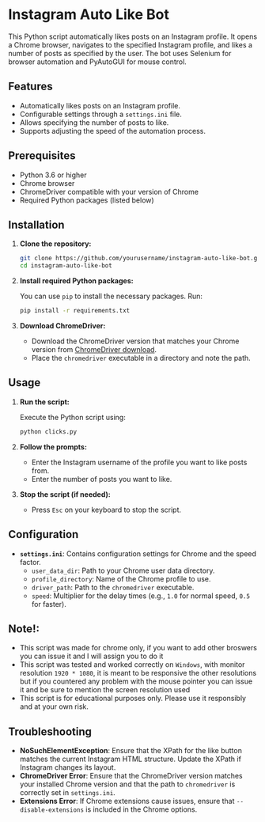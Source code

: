 # Instagram Auto Like Bot

This Python script automatically likes posts on an Instagram profile. It opens a Chrome browser, navigates to the specified Instagram profile, and likes a number of posts as specified by the user. The bot uses Selenium for browser automation and PyAutoGUI for mouse control.

## Features

- Automatically likes posts on an Instagram profile.
- Configurable settings through a `settings.ini` file.
- Allows specifying the number of posts to like.
- Supports adjusting the speed of the automation process.

## Prerequisites

- Python 3.6 or higher
- Chrome browser
- ChromeDriver compatible with your version of Chrome
- Required Python packages (listed below)

## Installation

1. **Clone the repository:**

   ```bash
   git clone https://github.com/yourusername/instagram-auto-like-bot.git
   cd instagram-auto-like-bot
   ```

2. **Install required Python packages:**

   You can use `pip` to install the necessary packages. Run:

   ```bash
   pip install -r requirements.txt
   ```

3. **Download ChromeDriver:**

   - Download the ChromeDriver version that matches your Chrome version from [ChromeDriver download](https://sites.google.com/a/chromium.org/chromedriver/downloads).
   - Place the `chromedriver` executable in a directory and note the path.

## Usage

1. **Run the script:**

   Execute the Python script using:

   ```bash
   python clicks.py
   ```

2. **Follow the prompts:**

   - Enter the Instagram username of the profile you want to like posts from.
   - Enter the number of posts you want to like.

3. **Stop the script (if needed):**

   - Press `Esc` on your keyboard to stop the script.

## Configuration

- **`settings.ini`**: Contains configuration settings for Chrome and the speed factor.
  - `user_data_dir`: Path to your Chrome user data directory.
  - `profile_directory`: Name of the Chrome profile to use.
  - `driver_path`: Path to the `chromedriver` executable.
  - `speed`: Multiplier for the delay times (e.g., `1.0` for normal speed, `0.5` for faster).

## Note!:
- This script was made for chrome only, if you want to add other broswers you can issue it and I will assign you to do it
- This script was tested and worked correctly on `Windows`, with monitor resolution `1920 * 1080`, it is meant to be responsive the other resolutions but if you countered any problem with the mouse pointer you can issue it and be sure to mention the screen resolution used
- This script is for educational purposes only. Please use it responsibly and at your own risk.

## Troubleshooting

- **NoSuchElementException**: Ensure that the XPath for the like button matches the current Instagram HTML structure. Update the XPath if Instagram changes its layout.
- **ChromeDriver Error**: Ensure that the ChromeDriver version matches your installed Chrome version and that the path to `chromedriver` is correctly set in `settings.ini`.
- **Extensions Error**: If Chrome extensions cause issues, ensure that `--disable-extensions` is included in the Chrome options.
